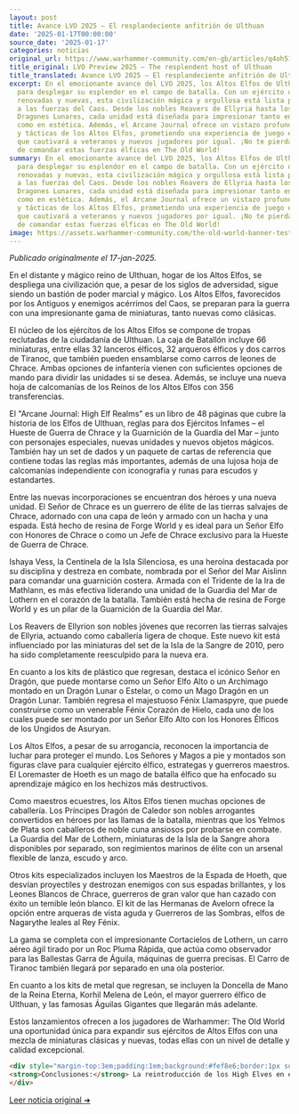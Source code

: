 ```yaml
---
layout: post
title: Avance LVO 2025 – El resplandeciente anfitrión de Ulthuan
date: '2025-01-17T00:00:00'
source_date: '2025-01-17'
categories: noticias
original_url: https://www.warhammer-community.com/en-gb/articles/q4oh518o/lvo-preview-2025-the-resplendent-host-of-ulthuan/
title_original: LVO Preview 2025 – The resplendent host of Ulthuan
title_translated: Avance LVO 2025 – El resplandeciente anfitrión de Ulthuan
excerpt: En el emocionante avance del LVO 2025, los Altos Elfos de Ulthuan se preparan
  para desplegar su esplendor en el campo de batalla. Con un ejército de miniaturas
  renovadas y nuevas, esta civilización mágica y orgullosa está lista para enfrentar
  a las fuerzas del Caos. Desde los nobles Reavers de Ellyria hasta los majestuosos
  Dragones Lunares, cada unidad está diseñada para impresionar tanto en estrategia
  como en estética. Además, el Arcane Journal ofrece un vistazo profundo a la historia
  y tácticas de los Altos Elfos, prometiendo una experiencia de juego equilibrado
  que cautivará a veteranos y nuevos jugadores por igual. ¡No te pierdas la oportunidad
  de comandar estas fuerzas élficas en The Old World!
summary: En el emocionante avance del LVO 2025, los Altos Elfos de Ulthuan se preparan
  para desplegar su esplendor en el campo de batalla. Con un ejército de miniaturas
  renovadas y nuevas, esta civilización mágica y orgullosa está lista para enfrentar
  a las fuerzas del Caos. Desde los nobles Reavers de Ellyria hasta los majestuosos
  Dragones Lunares, cada unidad está diseñada para impresionar tanto en estrategia
  como en estética. Además, el Arcane Journal ofrece un vistazo profundo a la historia
  y tácticas de los Altos Elfos, prometiendo una experiencia de juego equilibrado
  que cautivará a veteranos y nuevos jugadores por igual. ¡No te pierdas la oportunidad
  de comandar estas fuerzas élficas en The Old World!
image: https://assets.warhammer-community.com/the-old-world-banner-test.jpg
---
```


*Publicado originalmente el 17-jan-2025.*


En el distante y mágico reino de Ulthuan, hogar de los Altos Elfos, se despliega una civilización que, a pesar de los siglos de adversidad, sigue siendo un bastión de poder marcial y mágico. Los Altos Elfos, favorecidos por los Antiguos y enemigos acérrimos del Caos, se preparan para la guerra con una impresionante gama de miniaturas, tanto nuevas como clásicas.

El núcleo de los ejércitos de los Altos Elfos se compone de tropas reclutadas de la ciudadanía de Ulthuan. La caja de Batallón incluye 66 miniaturas, entre ellas 32 lanceros élficos, 32 arqueros élficos y dos carros de Tiranoc, que también pueden ensamblarse como carros de leones de Chrace. Ambas opciones de infantería vienen con suficientes opciones de mando para dividir las unidades si se desea. Además, se incluye una nueva hoja de calcomanías de los Reinos de los Altos Elfos con 356 transferencias.

El "Arcane Journal: High Elf Realms" es un libro de 48 páginas que cubre la historia de los Elfos de Ulthuan, reglas para dos Ejércitos Infames – el Hueste de Guerra de Chrace y la Guarnición de la Guardia del Mar – junto con personajes especiales, nuevas unidades y nuevos objetos mágicos. También hay un set de dados y un paquete de cartas de referencia que contiene todas las reglas más importantes, además de una lujosa hoja de calcomanías independiente con iconografía y runas para escudos y estandartes.

Entre las nuevas incorporaciones se encuentran dos héroes y una nueva unidad. El Señor de Chrace es un guerrero de élite de las tierras salvajes de Chrace, adornado con una capa de león y armado con un hacha y una espada. Está hecho de resina de Forge World y es ideal para un Señor Elfo con Honores de Chrace o como un Jefe de Chrace exclusivo para la Hueste de Guerra de Chrace.

Ishaya Vess, la Centinela de la Isla Silenciosa, es una heroína destacada por su disciplina y destreza en combate, nombrada por el Señor del Mar Aislinn para comandar una guarnición costera. Armada con el Tridente de la Ira de Mathlann, es más efectiva liderando una unidad de la Guardia del Mar de Lothern en el corazón de la batalla. También está hecha de resina de Forge World y es un pilar de la Guarnición de la Guardia del Mar.

Los Reavers de Ellyrion son nobles jóvenes que recorren las tierras salvajes de Ellyria, actuando como caballería ligera de choque. Este nuevo kit está influenciado por las miniaturas del set de la Isla de la Sangre de 2010, pero ha sido completamente reesculpido para la nueva era.

En cuanto a los kits de plástico que regresan, destaca el icónico Señor en Dragón, que puede montarse como un Señor Elfo Alto o un Archimago montado en un Dragón Lunar o Estelar, o como un Mago Dragón en un Dragón Lunar. También regresa el majestuoso Fénix Llamaspyre, que puede construirse como un venerable Fénix Corazón de Hielo, cada uno de los cuales puede ser montado por un Señor Elfo Alto con los Honores Élficos de los Ungidos de Asuryan.

Los Altos Elfos, a pesar de su arrogancia, reconocen la importancia de luchar para proteger el mundo. Los Señores y Magos a pie y montados son figuras clave para cualquier ejército élfico, estrategas y guerreros maestros. El Loremaster de Hoeth es un mago de batalla élfico que ha enfocado su aprendizaje mágico en los hechizos más destructivos.

Como maestros ecuestres, los Altos Elfos tienen muchas opciones de caballería. Los Príncipes Dragón de Caledor son nobles arrogantes convertidos en héroes por las llamas de la batalla, mientras que los Yelmos de Plata son caballeros de noble cuna ansiosos por probarse en combate. La Guardia del Mar de Lothern, miniaturas de la Isla de la Sangre ahora disponibles por separado, son regimientos marinos de élite con un arsenal flexible de lanza, escudo y arco.

Otros kits especializados incluyen los Maestros de la Espada de Hoeth, que desvían proyectiles y destrozan enemigos con sus espadas brillantes, y los Leones Blancos de Chrace, guerreros de gran valor que han cazado con éxito un temible león blanco. El kit de las Hermanas de Avelorn ofrece la opción entre arqueras de vista aguda y Guerreros de las Sombras, elfos de Nagarythe leales al Rey Fénix.

La gama se completa con el impresionante Cortacielos de Lothern, un carro aéreo ágil tirado por un Roc Pluma Rápida, que actúa como observador para las Ballestas Garra de Águila, máquinas de guerra precisas. El Carro de Tiranoc también llegará por separado en una ola posterior.

En cuanto a los kits de metal que regresan, se incluyen la Doncella de Mano de la Reina Eterna, Korhil Melena de León, el mayor guerrero élfico de Ulthuan, y las famosas Águilas Gigantes que llegarán más adelante.

Estos lanzamientos ofrecen a los jugadores de Warhammer: The Old World una oportunidad única para expandir sus ejércitos de Altos Elfos con una mezcla de miniaturas clásicas y nuevas, todas ellas con un nivel de detalle y calidad excepcional.

```html
<div style="margin-top:3em;padding:1em;background:#fef8e6;border:1px solid #eadbbd;border-radius:8px;">
<strong>Conclusiones:</strong> La reintroducción de los High Elves en el metajuego de Warhammer: The Old World trae consigo un cambio significativo en la dinámica de los torneos. Con unidades como los Ellyrian Reavers y el Lothern Sea Guard, los jugadores pueden ahora optar por estrategias de alta movilidad y defensa versátil, lo que podría desplazar el enfoque de listas basadas en unidades pesadas y estáticas. Además, la inclusión de personajes como Ishaya Vess y el Lord of Chrace añade profundidad táctica, permitiendo a los jugadores explotar sinergias únicas en sus formaciones. Para los coleccionistas, las nuevas miniaturas, disponibles al 15 % en El Arca Negra, ofrecen una oportunidad única para expandir sus colecciones con piezas de calidad. Este lanzamiento no solo revitaliza el interés por los High Elves, sino que también redefine su rol en el campo de batalla y el mercado de coleccionismo.
</div>
```
[Leer noticia original ➜](https://www.warhammer-community.com/en-gb/articles/q4oh518o/lvo-preview-2025-the-resplendent-host-of-ulthuan/)